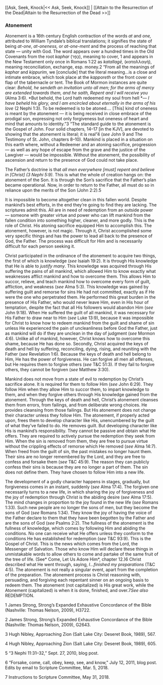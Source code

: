 [[Ask, Seek, Knock|<< Ask, Seek, Knock]]  |  [[Attain to the Resurrection of the Dead|Attain to the Resurrection of the Dead >>]]

### Atonement
Atonement is a 16th century English contraction of the words *at* and *one,* attributed to William Tyndale’s biblical translations; it signifies the state of being *at*-*one*, *at*-*oneness,* or *at*-*one-ment* and the process of reaching that state — unity with God. The word appears over a hundred times in the Old Covenants from the root *kaphar* (כָּפַר), meaning to cover, 1 and appears in the New Testament only once in Romans 1:22 as *katallagē,* (καταλλαγή), meaning reconciliation, exchange, esp. money.2 “From all the meanings of *kaphar* and *kippurim*, we [conclude] that the literal meaning…is a close and intimate embrace, which took place at the *kapporeth* or the front cover or flap of the tabernacle or tent. The Book of Mormon instances are quite clear: *Behold, he sendeth an invitation unto all men; for the arms of mercy are extended towards them, and he saith, Repent and I will receive you* (Alma 3:6). *But behold, the Lord hath redeemed my soul from hell *— *I have beheld his glory, and I am encircled about eternally in the arms of his love* (2 Nephi 1:3). To be redeemed is to be atoned…. [This] kind of oneness is meant by the atonement — it is being received in close embrace of the prodigal son, expressing not only forgiveness but oneness of heart and mind that amounts to identity.”3 “The standard guide to the atonement is the Gospel of John. Four solid chapters, 14–17 [in the KJV], are devoted to showing that the atonement is literal; it is real”4 (*see* John 9 and The Testimony of St. John, chapters 8–10). Mankind is placed in a situation on this earth where, without a Redeemer and an atoning sacrifice, progression — as well as any hope of escape from the grave and the justice of the Lawgiver — would be impossible. Without the atonement, the possibility of ascension and return to the presence of God could not take place.

The Father’s doctrine is that *all men everywhere [must] repent and believe in [Christ] *(3 Nephi 5:9)*.* This is what the whole of creation hangs on: the atonement of the Son. It is through the Son’s sacrifice that the Father’s plan became operational. Now, in order to return to the Father, all must do so in reliance upon the merits of the Son (John 2:2).5

It is impossible to become altogether clean in this fallen world. Despite mankind’s best efforts, in the end they’re going to find they are lacking. The scriptures admit this. All are in need of redemption from an outside power — someone with greater virtue and power who can lift mankind from the fallen condition into something higher, cleaner, and more godly. This is the role of Christ. His atoning sacrifice equipped Him to accomplish this. The atonement, however, is not magic. Through it, Christ accomplished some very specific things and has the power to lead all back to the presence of God, the Father. The process was difficult for Him and is necessarily difficult for each person seeking it.

Christ participated in the ordinance of the atonement to acquire two things, the first of which is knowledge (*see* Isaiah 19:2). It is through His knowledge that He is able to *justify many*. This knowledge was acquired through His suffering the pains of all mankind, which allowed Him to know exactly what weaknesses afflict mankind and how to overcome them. This allows Him to succor, relieve, and teach mankind how to overcome every form of guilt, affliction, and weakness (*see* Alma 5:3). This knowledge was gained by suffering guilt and remorse for sins He had not committed, exactly as if He were the one who perpetrated them. He performed this great burden in the presence of His Father, who would never leave Him, even in His hour of temptation, despite the fact that all His followers would abandon Him (*see* John 9:18). When He suffered the guilt of all mankind, it was necessary for His Father to draw near to Him (*see* Luke 13:9), because it was impossible for Christ to know how to redeem mankind from the guilt and shame of sin unless He experienced the pain of uncleanliness before God the Father, just as mankind will do if they are unclean in the day of judgment (*see* Mormon 4:6). Unlike all of mankind, however, Christ knows how to overcome this shame, because He has done so. Secondly, Christ acquired the keys of death and hell by suffering, reconciling, dying, rising, and reuniting with the Father (*see* Revelation 1:6). Because the keys of death and hell belong to Him, He has the power of forgiveness. He can forgive all men all offenses, but He requires them to forgive others (*see* T&C 51:3). If they fail to forgive others, they cannot be forgiven (*see* Matthew 3:30).

Mankind does not move from a state of evil to redemption by Christ’s sacrifice alone. It is required for them to follow Him (*see* John 6:29). They follow Him when they allow Him to succor them, to impart knowledge to them, and when they forgive others through His knowledge gained from the atonement. Through the keys of death and hell, Christ’s atonement cleanses them from errors, from failings, and from deliberate wrong choices. He provides cleansing from those failings. But His atonement does not change their character unless they follow Him. The atonement, if properly acted upon, frees them to develop character like His, unencumbered by the guilt of what they’ve failed to do. He removes guilt. But developing character like His is mankind’s responsibility. They cannot be passive and obtain what He offers. They are required to actively pursue the redemption they seek from Him. When the sin is removed from them, they are free to pursue virtue without the crippling effects of remorse which He removed (*see* Alma 14:7). When freed from the guilt of sin, the past mistakes no longer haunt them. Their sins are no longer remembered by the Lord, and they are free to confess and forsake them (*see* T&C 45:9). The reason they can publicly confess their sins is because they are no longer a part of them. The sin does not define them. They have chosen to follow Him into a new life.

The development of a godly character happens in stages, gradually, but forgiveness comes in an instant, suddenly (*see* Alma 17:4). The forgiven one necessarily turns to a new life, in which sharing the joy of forgiveness and the joy of redemption through Christ is the abiding desire (*see* Alma 17:5). The mind changes in proportion to the joy found in the new life (*see* Romans 1:33). Such new people are no longer the sons of men, but they become the sons of God (*see* Romans 1:34). They know the joy of having the voice of the Father declare to them that they have been begotten by the Father and are the sons of God (*see* Psalms 2:2). The fullness of the atonement is the fullness of knowledge, which comes by following Him and abiding the conditions. No one can receive what He offers unless they conform to the conditions He has established for redemption (*see* T&C 93:9). This is the Gospel of Christ. This is the news which comes from the Lord, the Messenger of Salvation. Those who know Him will declare these things in unmistakable words to allow others to come and partake of the same fruit of the tree of life. (See* Come, Let Us Adore Him*, chapter 12.)6 Christ described what He went through, saying, *I*…*finished my preparations* (T&C 4:5). The atonement is not really a singular event, apart from the completion of the preparation. The atonement process is Christ reasoning with, persuading, and forgiving each repentant sinner on an ongoing basis to redeem them. The atonement (not capitalized) is His great work, while the Atonement (capitalized) is when it is done, finished, and over.7*See also* REDEMPTION.



1 James Strong, Strong’s Expanded Exhaustive Concordance of the Bible (Nashville: Thomas Nelson, 2009), H3722.


2 James Strong, Strong’s Expanded Exhaustive Concordance of the Bible (Nashville: Thomas Nelson, 2009), G2643.


3 Hugh Nibley, Approaching Zion (Salt Lake City: Deseret Book, 1989), 567.


4 Hugh Nibley, Approaching Zion (Salt Lake City: Deseret Book, 1989), 605.


5 “3 Nephi 11:31–32,” Sept. 27, 2010, blog post.


6 “Forsake, come, call, obey, keep, see, and know,” July 12, 2011, blog post. Edits by email to Scripture Committee, Mar. 5, 2018.


7 Instructions to Scripture Committee, May 31, 2018.